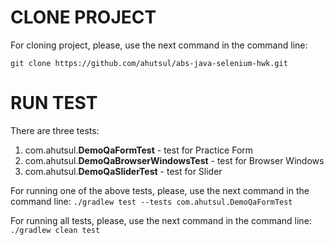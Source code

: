# CLONE PROJECT
For cloning project, please, use the next command in the command line: 

`git clone https://github.com/ahutsul/abs-java-selenium-hwk.git`

# RUN TEST
There are three tests:
1. com.ahutsul.**DemoQaFormTest** - test for Practice Form
2. com.ahutsul.**DemoQaBrowserWindowsTest** - test for Browser Windows
3. com.ahutsul.**DemoQaSliderTest** - test for Slider

For running one of the above tests, please, use the next command in the command line:
`./gradlew test --tests com.ahutsul.DemoQaFormTest`

For running all tests, please, use the next command in the command line:
`./gradlew clean test`